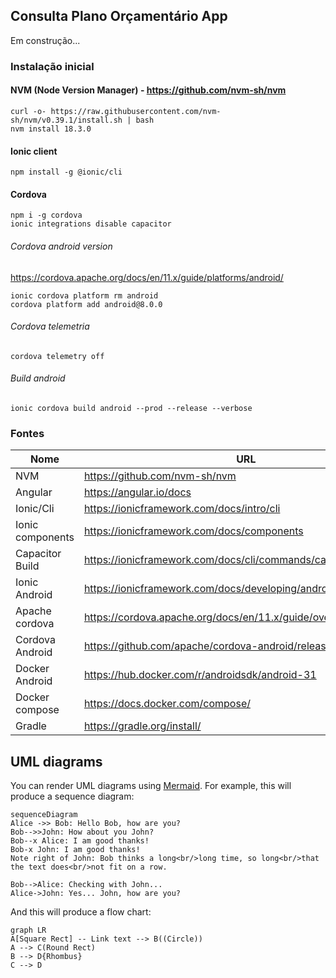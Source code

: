## Consulta Plano Orçamentário App

Em construção...

### Instalação inicial
#### NVM (Node Version Manager) - https://github.com/nvm-sh/nvm
    curl -o- https://raw.githubusercontent.com/nvm-sh/nvm/v0.39.1/install.sh | bash
    nvm install 18.3.0
    
#### Ionic client
    npm install -g @ionic/cli

#### Cordova
    npm i -g cordova
    ionic integrations disable capacitor

###### Cordova android version
https://cordova.apache.org/docs/en/11.x/guide/platforms/android/

    ionic cordova platform rm android
    cordova platform add android@8.0.0

###### Cordova telemetria
    cordova telemetry off

###### Build android
    ionic cordova build android --prod --release --verbose

### Fontes
| Nome  | URL |
|--|--|
| NVM  | https://github.com/nvm-sh/nvm |
| Angular | https://angular.io/docs |
| Ionic/Cli | https://ionicframework.com/docs/intro/cli |
| Ionic components | https://ionicframework.com/docs/components |
| Capacitor Build | https://ionicframework.com/docs/cli/commands/capacitor-build |
| Ionic Android | https://ionicframework.com/docs/developing/android |
| Apache cordova | https://cordova.apache.org/docs/en/11.x/guide/overview/index.html |
| Cordova Android | https://github.com/apache/cordova-android/releases |
| Docker Android | https://hub.docker.com/r/androidsdk/android-31 |
| Docker compose | https://docs.docker.com/compose/ |
| Gradle | https://gradle.org/install/ |

## UML diagrams

You can render UML diagrams using [Mermaid](https://mermaidjs.github.io/). For example, this will produce a sequence diagram:

```mermaid
sequenceDiagram
Alice ->> Bob: Hello Bob, how are you?
Bob-->>John: How about you John?
Bob--x Alice: I am good thanks!
Bob-x John: I am good thanks!
Note right of John: Bob thinks a long<br/>long time, so long<br/>that the text does<br/>not fit on a row.

Bob-->Alice: Checking with John...
Alice->John: Yes... John, how are you?
```

And this will produce a flow chart:

```mermaid
graph LR
A[Square Rect] -- Link text --> B((Circle))
A --> C(Round Rect)
B --> D{Rhombus}
C --> D
```
